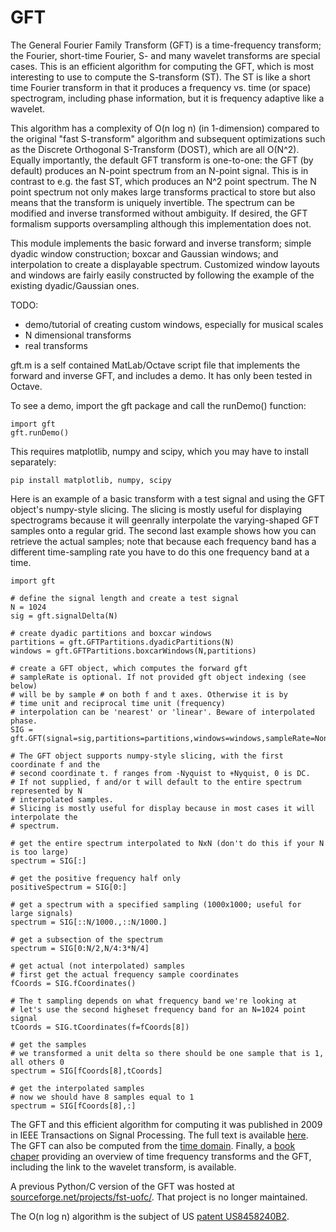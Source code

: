 # GFT
The General Fourier Family Transform (GFT) is a time-frequency transform; the Fourier, short-time Fourier, S- and many wavelet transforms are special cases. This is an efficient algorithm for computing the GFT, which is most interesting to use to compute the S-transform (ST). The ST is like a short time Fourier transform in that it produces a frequency vs. time (or space) spectrogram, including phase information, but it is frequency adaptive like a wavelet.

This algorithm has a complexity of O(n log n) (in 1-dimension) compared to the original "fast S-transform" algorithm and subsequent optimizations such as the Discrete Orthogonal S-Transform (DOST), which are all O(N^2). Equally importantly, the default GFT transform is one-to-one: the GFT (by default) produces an N-point spectrum from an N-point signal. This is in contrast to e.g. the fast ST, which produces an N^2 point spectrum. The N point spectrum not only makes large transforms practical to store but also means that the transform is uniquely invertible. The spectrum can be modified and inverse transformed without ambiguity. If desired, the GFT formalism supports oversampling although this implementation does not.

This module implements the basic forward and inverse transform; simple dyadic window
construction; boxcar and Gaussian windows; and interpolation to create a displayable
spectrum. Customized window layouts and windows are fairly easily constructed by
following the example of the existing dyadic/Gaussian ones.

TODO:

- demo/tutorial of creating custom windows, especially for musical scales
- N dimensional transforms
- real transforms


gft.m is a self contained MatLab/Octave script file that implements the forward and inverse GFT, and includes a demo. It has only been tested in Octave.


To see a demo, import the gft package and call the runDemo() function:

	import gft
	gft.runDemo()

This requires matplotlib, numpy and scipy, which you may have to install separately:

	pip install matplotlib, numpy, scipy


Here is an example of a basic transform with a test signal and using the GFT object's numpy-style slicing. The slicing is mostly useful for displaying spectrograms because it will geenrally interpolate the varying-shaped GFT samples onto a regular grid. The second last example shows how you can retrieve the actual samples; note that because each frequency band has a different time-sampling rate you have to do this one frequency band at a time.

	import gft
	
	# define the signal length and create a test signal
	N = 1024
	sig = gft.signalDelta(N)
	
	# create dyadic partitions and boxcar windows
	partitions = gft.GFTPartitions.dyadicPartitions(N)
	windows = gft.GFTPartitions.boxcarWindows(N,partitions)
	
	# create a GFT object, which computes the forward gft
	# sampleRate is optional. If not provided gft object indexing (see below)
	# will be by sample # on both f and t axes. Otherwise it is by 
	# time unit and reciprocal time unit (frequency)
	# interpolation can be 'nearest' or 'linear'. Beware of interpolated phase.
	SIG = gft.GFT(signal=sig,partitions=partitions,windows=windows,sampleRate=None,interpolation='nearest')
	
	# The GFT object supports numpy-style slicing, with the first coordinate f and the
	# second coordinate t. f ranges from -Nyquist to +Nyquist, 0 is DC.
	# If not supplied, f and/or t will default to the entire spectrum represented by N 
	# interpolated samples.
	# Slicing is mostly useful for display because in most cases it will interpolate the
	# spectrum.
	
	# get the entire spectrum interpolated to NxN (don't do this if your N is too large)
	spectrum = SIG[:]
	
	# get the positive frequency half only
	positiveSpectrum = SIG[0:]
	
	# get a spectrum with a specified sampling (1000x1000; useful for large signals)
	spectrum = SIG[::N/1000.,::N/1000.]
	
	# get a subsection of the spectrum
	spectrum = SIG[0:N/2,N/4:3*N/4]
	
	# get actual (not interpolated) samples
	# first get the actual frequency sample coordinates
	fCoords = SIG.fCoordinates()
	
	# The t sampling depends on what frequency band we're looking at
	# let's use the second higheset frequency band for an N=1024 point signal
	tCoords = SIG.tCoordinates(f=fCoords[8])
	
	# get the samples
	# we transformed a unit delta so there should be one sample that is 1, all others 0
	spectrum = SIG[fCoords[8],tCoords]
	
	# get the interpolated samples
	# now we should have 8 samples equal to 1
	spectrum = SIG[fCoords[8],:]
	
	



The GFT and this efficient algorithm for computing it was published in 2009 in IEEE Transactions on Signal Processing. The full text is available [here](https://ieeexplore.ieee.org/stamp/stamp.jsp?arnumber=5184926&casa_token=-wdb__eqE3EAAAAA:XheUu232GAVUPrMsvwAdFBZH_2wyUkcpV9aPtt4G10Ay-CaH3D-Hk07XVW7xttm4XjsRFRcK_w). The GFT can also be computed from the [time domain](https://ieeexplore.ieee.org/stamp/stamp.jsp?arnumber=4649729&casa_token=1K0y20cH5_cAAAAA:vT9IxeMjzAPF1-rgM_28gYaRTgKgniPoioVUvZd3zr02TF5kwAQtrsY4S5-8W0j25H5CsBgy&tag=1). Finally, a [book chaper](https://www.intechopen.com/books/recent-advances-in-biomedical-engineering/developments-in-time-frequency-analysis-of-biomedical-signals-and-images-using-a-generalized-fourier) providing an overview of time frequency transforms and the GFT, including the link to the wavelet transform, is available.

A previous Python/C version of the GFT was hosted at [sourceforge.net/projects/fst-uofc/](https://sourceforge.net/projects/fst-uofc/). That project is no longer maintained.

The O(n log n) algorithm is the subject of US [patent US8458240B2](https://patents.google.com/patent/US8458240B2/en).
